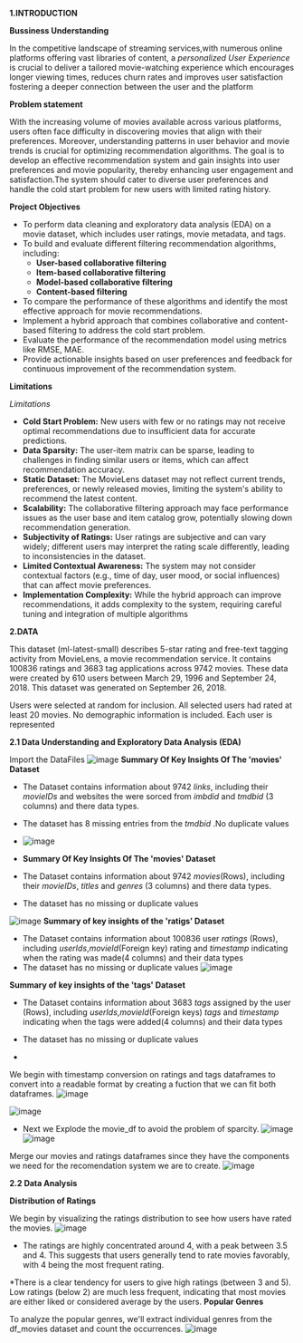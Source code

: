 **1.INTRODUCTION**

**Bussiness Understanding**

In the competitive landscape of streaming services,with numerous online platforms offering vast libraries of content, a *personalized User Experience* is crucial to deliver a tailored movie-watching experience which encourages longer viewing times, reduces churn rates and improves user satisfaction fostering a deeper connection between the user and the platform 

**Problem statement**

With the increasing volume of movies available across various platforms, users often face difficulty in discovering movies that align with their preferences. Moreover, understanding patterns in user behavior and movie trends is crucial for optimizing recommendation algorithms. The goal is to develop an effective recommendation system and gain insights into user preferences and movie popularity, thereby enhancing user engagement and satisfaction.The system should cater to diverse user preferences and handle the cold start problem for new users with limited rating history.

**Project Objectives**
* To perform data cleaning and exploratory data analysis (EDA) on a movie dataset, which includes user ratings, movie metadata, and tags.
* To build and evaluate different filtering recommendation algorithms, including:
     - **User-based collaborative filtering**
     - **Item-based collaborative filtering**
     - **Model-based collaborative filtering**
     - **Content-based filtering**
* To compare the performance of these algorithms and identify the most effective approach for movie recommendations.
* Implement a hybrid approach that combines collaborative and content-based filtering to address the cold start problem.
* Evaluate the performance of the recommendation model using metrics like RMSE, MAE.
* Provide actionable insights based on user preferences and feedback for continuous improvement of the recommendation system.

**Limitations**


*Limitations*

* **Cold Start Problem:**
New users with few or no ratings may not receive optimal recommendations due to insufficient data for accurate predictions.
* **Data Sparsity:**
The user-item matrix can be sparse, leading to challenges in finding similar users or items, which can affect recommendation accuracy.
* **Static Dataset:**
The MovieLens dataset may not reflect current trends, preferences, or newly released movies, limiting the system's ability to recommend the latest content.
* **Scalability:**
The collaborative filtering approach may face performance issues as the user base and item catalog grow, potentially slowing down recommendation generation.
* **Subjectivity of Ratings:**
User ratings are subjective and can vary widely; different users may interpret the rating scale differently, leading to inconsistencies in the dataset.
* **Limited Contextual Awareness:**
The system may not consider contextual factors (e.g., time of day, user mood, or social influences) that can affect movie preferences.
* **Implementation Complexity:**
While the hybrid approach can improve recommendations, it adds complexity to the system, requiring careful tuning and integration of multiple algorithms

**2.DATA**

This dataset (ml-latest-small) describes 5-star rating and free-text tagging activity from MovieLens, a movie recommendation service. It contains 100836 ratings and 3683 tag applications across 9742 movies. These data were created by 610 users between March 29, 1996 and September 24, 2018. This dataset was generated on September 26, 2018.

Users were selected at random for inclusion. All selected users had rated at least 20 movies. No demographic information is included. Each user is represented

**2.1 Data Understanding and Exploratory Data Analysis (EDA)**

Import the DataFiles
![image](https://github.com/user-attachments/assets/dfa466f4-f07f-4424-85f6-dbac3442e762)
**Summary Of Key Insights Of The 'movies' Dataset**

* The Dataset contains information about 9742 *links*, including their *movieIDs* and websites the were sorced from *imbdid* and *tmdbid* (3 columns) and there data types.
* The dataset has 8 missing entries from the *tmdbid* .No duplicate values

* ![image](https://github.com/user-attachments/assets/e84d3a40-ef68-415f-8371-0e7749d1dda3)

* **Summary Of Key Insights Of The 'movies' Dataset**

* The Dataset contains information about 9742 *movies*(Rows), including their *movieIDs*, *titles* and *genres* (3 columns) and there data types.
* The dataset has no missing or duplicate values

![image](https://github.com/user-attachments/assets/538018bf-025d-4b46-ac4b-24acffa11355)
**Summary of key insights of the 'ratigs' Dataset**

* The Dataset contains information about 100836 user *ratings* (Rows), including *userIds*,*movieId*(Foreign key) rating and *timestamp* indicating when the rating was made(4 columns) and their data types
* The dataset has no missing or duplicate values
![image](https://github.com/user-attachments/assets/e5e84a51-cb4b-4c8d-ad22-67d265978583)

**Summary of key insights of the 'tags' Dataset**

* The Dataset contains information about 3683 *tags* assigned by the user (Rows), including *userIds*,*movieId*(Foreign keys) *tags* and *timestamp* indicating when the tags were added(4 columns) and their data types
* The dataset has no missing or duplicate values

* 

We begin with timestamp conversion on ratings and tags dataframes to convert into a readable format by creating a fuction that we can fit both dataframes.
![image](https://github.com/user-attachments/assets/230fb501-0518-4bac-801d-909be78aab75)

![image](https://github.com/user-attachments/assets/1f703fd2-8380-4f1e-940b-4c98e1c73ea9)


* Next we Explode the movie_df to avoid the problem of sparcity.
![image](https://github.com/user-attachments/assets/10e9874b-795e-4728-934d-18ae7d483929)
![image](https://github.com/user-attachments/assets/30e04063-5866-46ec-b568-0886cb4a1bef)

Merge our movies and ratings dataframes since they have the components we need for the recomendation system we are to create.
![image](https://github.com/user-attachments/assets/a391c932-b0ab-4290-afc1-534aa31d4876)

**2.2 Data Analysis**

**Distribution of Ratings**

We begin by visualizing the ratings distribution to see how users have rated the movies.
![image](https://github.com/user-attachments/assets/27e862e6-37a2-456a-a6ac-bd72410eef72)
* The ratings are highly concentrated around 4, with a peak between 3.5 and 4. This suggests that users generally tend to rate movies favorably, with 4 being the most frequent rating.   

*There is a clear tendency for users to give high ratings (between 3 and 5). Low ratings (below 2) are much less frequent, indicating that most movies are either liked or considered average by the users. 
**Popular Genres**   

To analyze the popular genres, we'll extract individual genres from the df_movies dataset and count the occurrences.
![image](https://github.com/user-attachments/assets/530d3549-eaeb-4acd-b0b1-068e4b750b80)
